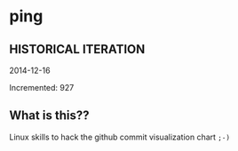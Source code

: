 # ping

## HISTORICAL ITERATION
2014-12-16

Incremented: 927

## What is this?? 
Linux skills to hack the github commit visualization chart `;-)`
